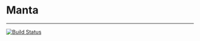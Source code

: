# Manta

---

[![Build Status](https://travis-ci.org/tor4z/Manta.svg?branch=master)](https://travis-ci.org/tor4z/Manta)
